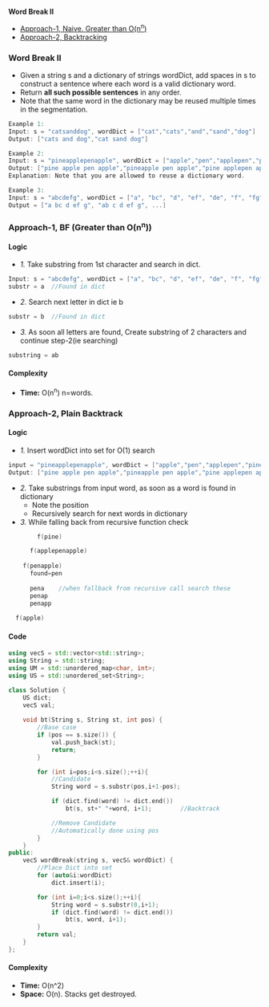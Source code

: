 **Word Break II**
- [Approach-1, Naive. Greater than O(n<sup>n</sup>)](#a1)
- [Approach-2, Backtracking](#a2)

### Word Break II
- Given a string s and a dictionary of strings wordDict, add spaces in s to construct a sentence where each word is a valid dictionary word. 
- Return **all such possible sentences** in any order.
- Note that the same word in the dictionary may be reused multiple times in the segmentation.
```c
Example 1:
Input: s = "catsanddog", wordDict = ["cat","cats","and","sand","dog"]
Output: ["cats and dog","cat sand dog"]

Example 2:
Input: s = "pineapplepenapple", wordDict = ["apple","pen","applepen","pine","pineapple"]
Output: ["pine apple pen apple","pineapple pen apple","pine applepen apple"]
Explanation: Note that you are allowed to reuse a dictionary word.

Example 3:
Input: s = "abcdefg", wordDict = ["a", "bc", "d", "ef", "de", "f", "fg", "ab", "abc", "g", "c" , "cd"]
Output = ["a bc d ef g", "ab c d ef g", ...]
```

<a name=a1></a>
### Approach-1, BF (Greater than O(n<sup>n</sup>))
#### Logic
- _1._ Take substring from 1st character and search in dict.
```c
Input: s = "abcdefg", wordDict = ["a", "bc", "d", "ef", "de", "f", "fg", "ab", "abc", "g", "c" , "cd"]
substr = a  //Found in dict
```
- _2._ Search next letter in dict ie b
```c
substr = b  //Found in dict
```
- _3._ As soon all letters are found, Create substring of 2 characters and continue step-2(ie searching)
```c
substring = ab
```
#### Complexity
- **Time:** O(n<sup>n</sup>) n=words.

<a name=a2></a>
### Approach-2, Plain Backtrack
#### Logic
- _1._ Insert wordDict into set for O(1) search
```c
input = "pineapplepenapple", wordDict = ["apple","pen","applepen","pine","pineapple"]
Output: ["pine apple pen apple","pineapple pen apple","pine applepen apple"]
```
- _2._ Take substrings from input word, as soon as a word is found in dictionary
  - Note the position
  - Recursively search for next words in dictionary
- _3._ While falling back from recursive function check
```c
        f(pine)

      f(applepenapple)
  
    f(penapple)
      found=pen
      
      pena    //when fallback from recursive call search these
      penap
      penapp
      
  f(apple)
```
#### Code
```cpp
using vecS = std::vector<std::string>;
using String = std::string;
using UM = std::unordered_map<char, int>;
using US = std::unordered_set<String>;

class Solution {
    US dict;
    vecS val;
    
    void bt(String s, String st, int pos) {
        //Base case
        if (pos == s.size()) {
            val.push_back(st);
            return;
        }

        for (int i=pos;i<s.size();++i){
            //Candidate
            String word = s.substr(pos,i+1-pos);

            if (dict.find(word) != dict.end())
                bt(s, st+" "+word, i+1);        //Backtrack

            //Remove Candidate
            //Automatically done using pos
        }
    }
public:
    vecS wordBreak(string s, vecS& wordDict) {
        //Place Dict into set
        for (auto&i:wordDict)
            dict.insert(i);

        for (int i=0;i<s.size();++i){
            String word = s.substr(0,i+1);
            if (dict.find(word) != dict.end())
                bt(s, word, i+1);
        }
        return val;
    }
};
```
#### Complexity
- **Time:** O(n^2)
- **Space:** O(n). Stacks get destroyed.

